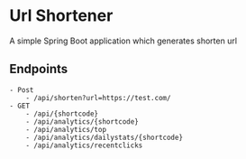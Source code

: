 # Url Shortener

A simple Spring Boot application which generates shorten url

## Endpoints
    - Post 
        - /api/shorten?url=https://test.com/ 
    - GET 
        - /api/{shortcode}
        - /api/analytics/{shortcode}
        - /api/analytics/top
        - /api/analytics/dailystats/{shortcode}
        - /api/analytics/recentclicks

